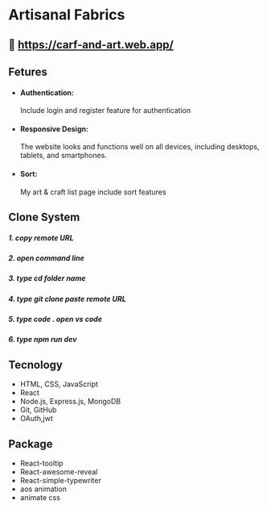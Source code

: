 # Artisanal Fabrics

## 🔗 https://carf-and-art.web.app/

## Fetures 

- #### Authentication: 
  Include login and register feature for  authentication
- #### Responsive Design: 
  The  website looks and functions well on all devices, including desktops, tablets, and smartphones.
- #### Sort:
  My art & craft list page include sort features

## Clone System
##### 1. copy remote URL
##### 2. open command line
##### 3. type cd folder name
##### 4. type git clone paste remote URL
##### 5. type code . open vs code 
##### 6. type npm run dev 

## Tecnology
- HTML, CSS, JavaScript
- React
- Node.js, Express.js, MongoDB
- Git, GitHub
- OAuth,jwt
## Package 
- React-tooltip
- React-awesome-reveal
- React-simple-typewriter
- aos animation
- animate css
